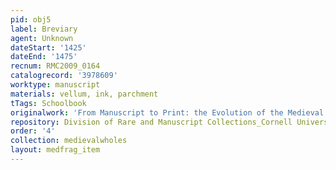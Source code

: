 ```yaml
---
pid: obj5
label: Breviary
agent: Unknown
dateStart: '1425'
dateEnd: '1475'
recnum: RMC2009_0164
catalogrecord: '3978609'
worktype: manuscript
materials: vellum, ink, parchment
tTags: Schoolbook
originalwork: 'From Manuscript to Print: the Evolution of the Medieval Book'
repository: Division of Rare and Manuscript Collections_Cornell University Library
order: '4'
collection: medievalwholes
layout: medfrag_item
---
```

